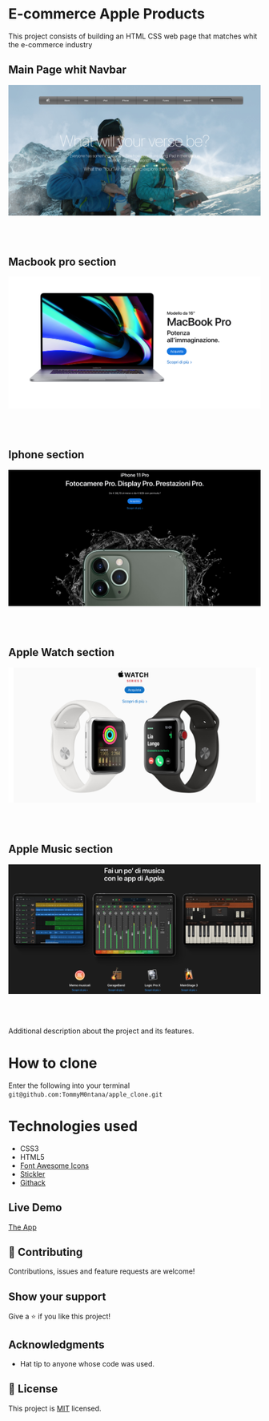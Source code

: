 # E-commerce Apple Products

This project consists of building an HTML CSS  web page that matches whit the e-commerce industry


## Main Page whit Navbar

![screenshot](./images/mainpage.png)


<br>
<br>

## Macbook pro section

![screenshot](./images/macbookpro16.png)


<br>
<br>

## Iphone section

![screenshot](./images/iphone11pro.png)


<br>
<br>

## Apple Watch section

![screenshot](./images/applewatch.png)


<br>
<br>


## Apple Music section

![screenshot](./images/applemusic.png)


<br>
<br>

Additional description about the project and its features.



# How to clone
Enter the following into your terminal ``` git@github.com:TommyM0ntana/apple_clone.git```

# Technologies used
- CSS3
- HTML5
- [Font Awesome Icons](https://fontawesome.com/start)
- [Stickler](https://stickler-ci.com)
- [Githack](https://raw.githack.com/)

## Live Demo

[The App]()

## 🤝 Contributing

Contributions, issues and feature requests are welcome!


## Show your support

Give a ⭐️ if you like this project!

## Acknowledgments

- Hat tip to anyone whose code was used.

## 📝 License

This project is [MIT](https://opensource.org/licenses/MIT) licensed.